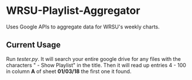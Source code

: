 # WRSU-Playlist-Aggregator
Uses Google APIs to aggregate data for WRSU's weekly charts.

## Current Usage
Run *tester.py*. It will search your entire google drive for any files with the characters " - Show Playlist" in the title.
Then it will read up entries 4 - 100 in column **A** of sheet **01/03/18** the first one it found.